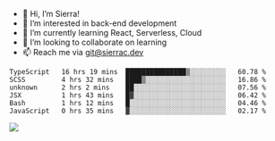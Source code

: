 - 👋 Hi, I’m Sierra!
- 👀 I’m interested in back-end development
- 🌱 I’m currently learning React, Serverless, Cloud
- 💞️ I’m looking to collaborate on learning
- 📫 Reach me via git@sierrac.dev

<!--START_SECTION:waka-->

```text
TypeScript   16 hrs 19 mins  ███████████████▒░░░░░░░░░   60.78 %
SCSS         4 hrs 32 mins   ████▒░░░░░░░░░░░░░░░░░░░░   16.86 %
unknown      2 hrs 2 mins    ██░░░░░░░░░░░░░░░░░░░░░░░   07.56 %
JSX          1 hrs 43 mins   █▓░░░░░░░░░░░░░░░░░░░░░░░   06.42 %
Bash         1 hrs 12 mins   █░░░░░░░░░░░░░░░░░░░░░░░░   04.46 %
JavaScript   0 hrs 35 mins   ▓░░░░░░░░░░░░░░░░░░░░░░░░   02.17 %
```

<!--END_SECTION:waka-->


![](https://hit.yhype.me/github/profile?user_id=7351311)
